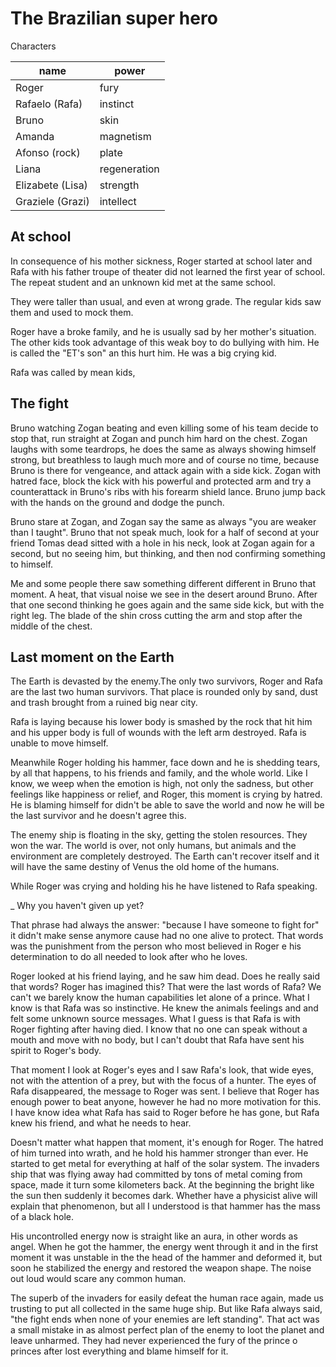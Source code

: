 # The Brazilian super hero

Characters

| name             | power        |
| ---------------- | ------------ |
| Roger            | fury         |
| Rafaelo (Rafa)   | instinct     |
| Bruno            | skin         |
| Amanda           | magnetism    |
| Afonso (rock)    | plate        |
| Liana            | regeneration |
| Elizabete (Lisa) | strength     |
| Graziele (Grazi) | intellect    |

## At school

In consequence of his mother sickness, Roger started at school later and Rafa with his father troupe of theater did not learned the first year of school. The repeat student and an unknown kid met at the same school.

They were taller than usual, and even at wrong grade. The regular kids saw them and used to mock them.

Roger have a broke family, and he is usually sad by her mother's situation. The other kids took advantage of this weak boy to do bullying with him. He is called the "ET's son" an this hurt him. He was a big crying kid.

Rafa was called by mean kids, 

## The fight

Bruno watching Zogan beating and even killing some of his team decide to stop that, run straight at Zogan and punch him hard on the chest. Zogan laughs with some teardrops, he does the same as always showing himself strong, but breathless to laugh much more and of course no time, because Bruno is there for vengeance, and attack again with a side kick. Zogan with hatred face, block the kick with his powerful and protected arm and try a counterattack in Bruno's ribs with his forearm shield lance. Bruno jump back with the hands on the ground and dodge the punch.

Bruno stare at Zogan, and Zogan say the same as always "you are weaker than I taught". Bruno that not speak much, look for a half of second at your friend Tomas dead sitted with a hole in his neck, look at Zogan again for a second, but no seeing him, but thinking, and then nod confirming something to himself.

Me and some people there saw something different different in Bruno that moment. A heat, that visual noise we see in the desert around Bruno. After that one second thinking he goes again and the same side kick, but with the right leg. The blade of the shin cross cutting the arm and stop after the middle of the chest.

## Last moment on the Earth

The Earth is devasted by the enemy.The only two survivors, Roger and Rafa are the last two human survivors. That place is rounded only by sand, dust and trash brought from a ruined big near city.

Rafa is laying because his lower body is smashed by the rock that hit him and his upper body is full of wounds with the left arm destroyed. Rafa is unable to move himself.

Meanwhile Roger holding his hammer, face down and he is shedding tears, by all that happens, to his friends and family, and the whole world. Like I know, we weep when the emotion is high, not only the sadness, but other feelings like happiness or relief, and Roger, this moment is crying by hatred. He is blaming himself for didn't be able to save the world
and now he will be the last survivor and he doesn't agree this.

The enemy ship is floating in the sky, getting the stolen resources. They won the war. The world is over, not only humans, but animals and the environment are completely destroyed. The Earth can't recover itself and it will have the same destiny of Venus the old home of the humans.

While Roger was crying and holding his he have listened to Rafa speaking.

_ Why you haven't given up yet?

That phrase had always the answer: "because I have someone to fight for" it didn't make sense anymore cause had no one alive to protect. That words was the punishment from the person who most believed in Roger e his determination to do all needed to look after who he loves.

Roger looked at his friend laying, and he saw him dead. Does he really said that words? Roger has imagined this? That were the last words of Rafa? We can't we barely know the human capabilities let alone of a prince. What I know is that Rafa was so instinctive. He knew the animals feelings and and felt some unknown source messages. What I guess is that Rafa is with Roger fighting after having died. I know that no one can speak without a mouth and move with no body, but I can't doubt that Rafa have sent his spirit to Roger's body.

That moment I look at Roger's eyes and I saw Rafa's look, that wide eyes, not with the attention of a prey, but with the focus of a hunter. The eyes of Rafa disappeared, the message to Roger was sent. I believe that Roger has enough power to beat anyone, however he had no more motivation for this. I have know idea what Rafa has said to Roger before he has gone, but Rafa knew his friend, and what he needs to hear.

Doesn't matter what happen that moment, it's enough for Roger. The hatred of him turned into wrath, and he hold his hammer stronger than ever. He started to get metal for everything at half of the solar system. The invaders ship that was flying away had committed by tons of metal coming from space, made it turn some kilometers back. At the beginning the bright like the sun then suddenly it becomes dark. Whether have a physicist alive will explain that phenomenon, but all I understood is that hammer has the mass of a black hole.

His uncontrolled energy now is straight like an aura, in other words as angel. When he got the hammer, the energy went through it and in the first moment it was unstable in the the head of the hammer and deformed it, but soon he stabilized the energy and restored the weapon shape. The noise out loud would scare any common human.

The superb of the invaders for easily defeat the human race again, made us trusting to put all collected in the same huge ship. But like Rafa always said, "the fight ends when none of your enemies are left standing". That act was a small mistake in as almost perfect plan of the enemy to loot the planet and leave unharmed. They had never experienced the fury of the prince o princes after lost everything and blame himself for it.
